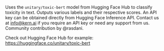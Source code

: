 Uses the `unitary/toxic-bert` model from Hugging Face Hub to classify toxicity in text. Outputs various labels and their respective scores. An API key can be obtained directly from Hugging Face Inference API. Contact us at info@kern.ai if you require an API key or need any support from us. Community contribution by @rasdani.

Check out Hugging Face Hub for example: https://huggingface.co/unitary/toxic-bert
